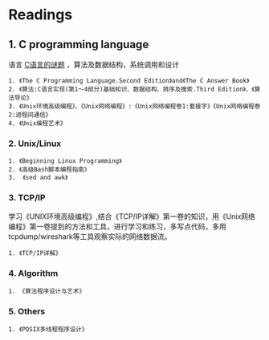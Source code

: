 # Readings

## 1. C programming language

语言 [C语言的谜题](http://coolshell.cn/articles/945.html) ，算法及数据结构，系统调用和设计

```
1. 《The C Programming Language.Second Edition》and《The C Answer Book》 
2. 《算法:C语言实现(第1～4部分)基础知识、数据结构、排序及搜索.Third Edition》、《算法导论》  
3. 《Unix环境高级编程》、《Unix网络编程》:《Unix网络编程卷1:套接字》《Unix网络编程卷2:进程间通信》  
4. 《Unix编程艺术》  
```

### 2. Unix/Linux

```
1. 《Beginning Linux Programming》
2. 《高级Bash脚本编程指南》
3.  《sed and awk》
```

### 3. TCP/IP

学习《UNIX环境高级编程》,结合《TCP/IP详解》第一卷的知识，用《Unix网络编程》第一卷提到的方法和工具，进行学习和练习，多写点代码，多用 tcpdump/wireshark等工具观察实际的网络数据流。 

```
1. 《TCP/IP详解》
```

### 4. Algorithm

```
1. 《算法程序设计与艺术》
```

### 5. Others

```
1. 《POSIX多线程程序设计》
```

